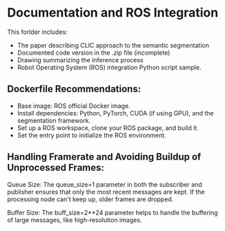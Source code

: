 # Documentation and ROS Integration 

This forlder includes:

- The paper describing CLIC approach to the semantic segmentation
- Documented code version in the .zip file (incomplete)
- Drawing summarizing the inference process
- Robot Operating System (ROS) integration Python script sample.

## Dockerfile Recommendations:

- Base image: ROS official Docker image.
- Install dependencies: Python, PyTorch, CUDA (if using GPU), and the segmentation framework.
- Set up a ROS workspace, clone your ROS package, and build it.
- Set the entry point to initialize the ROS environment.

## Handling Framerate and Avoiding Buildup of Unprocessed Frames:

Queue Size: The queue_size=1 parameter in both the subscriber and publisher ensures that only the most recent messages are kept. If the processing node can't keep up, older frames are dropped.

Buffer Size: The buff_size=2**24 parameter helps to handle the buffering of large messages, like high-resolution images.


